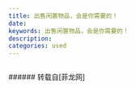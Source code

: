 ```yaml
---
title: 出售闲置物品，会是你需要的！
date: 
keywords: 出售闲置物品，会是你需要的！
description: 
categories: used
---
```

<td class="t_f" id="postmessage_2571759">

<img alt="" border="0" class="zoom" data-cf-modified-7137189dd02116776bd85141-="" file="http://www.flw.ph/data/appbyme/upload/image/201812/26/8OV1YK74DNav.jpg" id="aimg_w3r34" lazyloadthumb="1" onclick="" onmouseover="" src="http://www.flw.ph/data/appbyme/upload/image/201812/26/8OV1YK74DNav.jpg"/><br/>
<img alt="" border="0" class="zoom" data-cf-modified-7137189dd02116776bd85141-="" file="http://www.flw.ph/data/appbyme/upload/image/201812/26/XDFCBbOBG2dq.jpg" id="aimg_CnvVh" lazyloadthumb="1" onclick="" onmouseover="" src="http://www.flw.ph/data/appbyme/upload/image/201812/26/XDFCBbOBG2dq.jpg"/><br/>
<img alt="" border="0" class="zoom" data-cf-modified-7137189dd02116776bd85141-="" file="http://www.flw.ph/data/appbyme/upload/image/201812/26/sLY9CeSdFefh.jpg" id="aimg_sO1Vv" lazyloadthumb="1" onclick="" onmouseover="" src="http://www.flw.ph/data/appbyme/upload/image/201812/26/sLY9CeSdFefh.jpg"/><br/>
<img alt="" border="0" class="zoom" data-cf-modified-7137189dd02116776bd85141-="" file="http://www.flw.ph/data/appbyme/upload/image/201812/26/Bd7Au99vZeoi.jpg" id="aimg_ZeXTx" lazyloadthumb="1" onclick="" onmouseover="" src="http://www.flw.ph/data/appbyme/upload/image/201812/26/Bd7Au99vZeoi.jpg"/><br/>
<img alt="" border="0" class="zoom" data-cf-modified-7137189dd02116776bd85141-="" file="http://www.flw.ph/data/appbyme/upload/image/201812/26/V0xatcMgQwzi.jpg" id="aimg_G793j" lazyloadthumb="1" onclick="" onmouseover="" src="http://www.flw.ph/data/appbyme/upload/image/201812/26/V0xatcMgQwzi.jpg"/><br/>
<img alt="" border="0" class="zoom" data-cf-modified-7137189dd02116776bd85141-="" file="http://www.flw.ph/data/appbyme/upload/image/201812/26/L4YoVDPyqWNz.jpg" id="aimg_eof79" lazyloadthumb="1" onclick="" onmouseover="" src="http://www.flw.ph/data/appbyme/upload/image/201812/26/L4YoVDPyqWNz.jpg"/><br/>
<img alt="" border="0" class="zoom" data-cf-modified-7137189dd02116776bd85141-="" file="http://www.flw.ph/data/appbyme/upload/image/201812/26/ixkFov73lrwh.jpg" id="aimg_jBtUp" lazyloadthumb="1" onclick="" onmouseover="" src="http://www.flw.ph/data/appbyme/upload/image/201812/26/ixkFov73lrwh.jpg"/><br/>
<img alt="" border="0" class="zoom" data-cf-modified-7137189dd02116776bd85141-="" file="http://www.flw.ph/data/appbyme/upload/image/201812/26/A7fpdt2fllhs.jpg" id="aimg_tzhbn" lazyloadthumb="1" onclick="" onmouseover="" src="http://www.flw.ph/data/appbyme/upload/image/201812/26/A7fpdt2fllhs.jpg"/><br/>
<img alt="" border="0" class="zoom" data-cf-modified-7137189dd02116776bd85141-="" file="http://www.flw.ph/data/appbyme/upload/image/201812/26/t41WO68YF651.jpg" id="aimg_Y66Qs" lazyloadthumb="1" onclick="" onmouseover="" src="http://www.flw.ph/data/appbyme/upload/image/201812/26/t41WO68YF651.jpg"/><br/>
<img alt="" border="0" class="zoom" data-cf-modified-7137189dd02116776bd85141-="" file="http://www.flw.ph/data/appbyme/upload/image/201812/26/jMuGDXDhNBEp.jpg" id="aimg_Ea68o" lazyloadthumb="1" onclick="" onmouseover="" src="http://www.flw.ph/data/appbyme/upload/image/201812/26/jMuGDXDhNBEp.jpg"/><br/>
<img alt="" border="0" class="zoom" data-cf-modified-7137189dd02116776bd85141-="" file="http://www.flw.ph/data/appbyme/upload/image/201812/26/EcKcyHc0CDpt.jpg" id="aimg_Lxzhw" lazyloadthumb="1" onclick="" onmouseover="" src="http://www.flw.ph/data/appbyme/upload/image/201812/26/EcKcyHc0CDpt.jpg"/><br/>
<img alt="" border="0" class="zoom" data-cf-modified-7137189dd02116776bd85141-="" file="http://www.flw.ph/data/appbyme/upload/image/201812/26/XRq9LThTLD8t.jpg" id="aimg_iQ691" lazyloadthumb="1" onclick="" onmouseover="" src="http://www.flw.ph/data/appbyme/upload/image/201812/26/XRq9LThTLD8t.jpg"/><br/>
<img alt="" border="0" class="zoom" data-cf-modified-7137189dd02116776bd85141-="" file="http://www.flw.ph/data/appbyme/upload/image/201812/26/u36XIl58NwDg.jpg" id="aimg_Xsb6n" lazyloadthumb="1" onclick="" onmouseover="" src="http://www.flw.ph/data/appbyme/upload/image/201812/26/u36XIl58NwDg.jpg"/><br/>
<img alt="" border="0" class="zoom" data-cf-modified-7137189dd02116776bd85141-="" file="http://www.flw.ph/data/appbyme/upload/image/201812/26/FoBc6Y4qcKjd.jpg" id="aimg_NyoXL" lazyloadthumb="1" onclick="" onmouseover="" src="http://www.flw.ph/data/appbyme/upload/image/201812/26/FoBc6Y4qcKjd.jpg"/><br/>
<img alt="" border="0" class="zoom" data-cf-modified-7137189dd02116776bd85141-="" file="http://www.flw.ph/data/appbyme/upload/image/201812/26/uNzq8RXYJrsz.jpg" id="aimg_JUBK5" lazyloadthumb="1" onclick="" onmouseover="" src="http://www.flw.ph/data/appbyme/upload/image/201812/26/uNzq8RXYJrsz.jpg"/><br/>
</td>
###### 转载自[菲龙网]